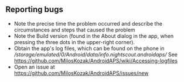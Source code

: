 Reporting bugs
--------------
- Note the precise time the problem occurred and describe the circumstances and steps that caused
  the problem
- Note the Build version (found in the About dialog in the app, when pressing the three dots in the
  upper-right corner).
- Obtain the app's log files, which can be found on the phone in
  _/storage/emulated/0/Android/data/info.nightscout.androidaps/_
  See https://github.com/MilosKozak/AndroidAPS/wiki/Accessing-logfiles
- Open an issue at https://github.com/MilosKozak/AndroidAPS/issues/new